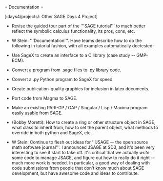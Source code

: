 = Documentation =

[:days4/projects/: Other SAGE Days 4 Project]

 * Revise the guided tour part of the '''SAGE tutorial''' to much better reflect the symbolic calculus functionality, its pros, cons, etc.
 * W Stein: '''Documentation'''.  Have teams describe how to do the following in tutorial fashion, with all examples automatically doctested:
  * Use SageX to create an interface to a C library (case study -- GMP-ECM).
  * Convert a program from .sage files to .py library code.
  * Convert a .py Python program to SageX for speed.
  * Create publication-quality graphics for inclusion in latex documents.
  * Port code from Magma to SAGE.
  * Make an existing PARI-GP / GAP / Singular / Lisp / Maxima program easily usable from SAGE.
  * (Bobby Moretti): How to create a ring or other structure object in SAGE, what class to inherit from, how to set the parent object, what methods to override in both python and SageX, etc.

 * W Stein: Continue to flesh out ideas for '''JSAGE -- the open source math software journal'''.  I announced JSAGE at SD3, and it's been very interesting to see it start to take off.  It's critical that we actually *write* some code to manage JSAGE, and figure out how to really do it right -- much more work is needed.  In particular, a good way of dealing with code submissions from people that don't know much about SAGE development, but have awesome code and ideas to contribute.
